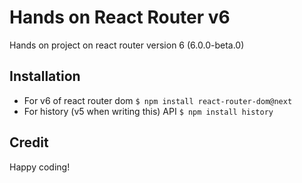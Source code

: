 # Hands on React Router v6

Hands on project on react router version 6 (6.0.0-beta.0)

## Installation
* For v6 of react router dom `$ npm install react-router-dom@next`
* For history (v5 when writing this) API `$ npm install history`

## Credit

Happy coding!